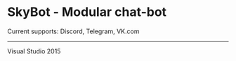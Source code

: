 SkyBot - Modular chat-bot
==============

Current supports: Discord, Telegram, VK.com

---

Visual Studio 2015